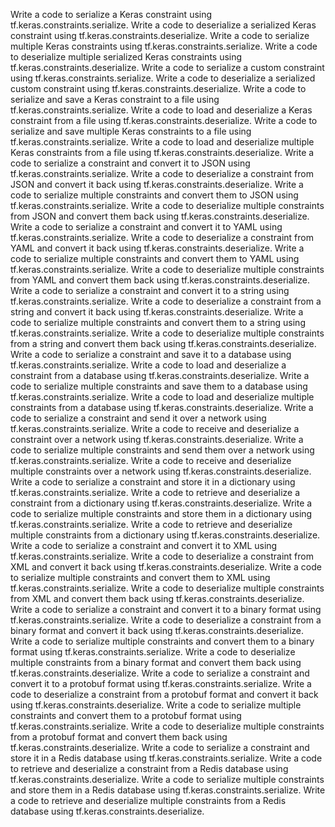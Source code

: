 Write a code to serialize a Keras constraint using tf.keras.constraints.serialize.
Write a code to deserialize a serialized Keras constraint using tf.keras.constraints.deserialize.
Write a code to serialize multiple Keras constraints using tf.keras.constraints.serialize.
Write a code to deserialize multiple serialized Keras constraints using tf.keras.constraints.deserialize.
Write a code to serialize a custom constraint using tf.keras.constraints.serialize.
Write a code to deserialize a serialized custom constraint using tf.keras.constraints.deserialize.
Write a code to serialize and save a Keras constraint to a file using tf.keras.constraints.serialize.
Write a code to load and deserialize a Keras constraint from a file using tf.keras.constraints.deserialize.
Write a code to serialize and save multiple Keras constraints to a file using tf.keras.constraints.serialize.
Write a code to load and deserialize multiple Keras constraints from a file using tf.keras.constraints.deserialize.
Write a code to serialize a constraint and convert it to JSON using tf.keras.constraints.serialize.
Write a code to deserialize a constraint from JSON and convert it back using tf.keras.constraints.deserialize.
Write a code to serialize multiple constraints and convert them to JSON using tf.keras.constraints.serialize.
Write a code to deserialize multiple constraints from JSON and convert them back using tf.keras.constraints.deserialize.
Write a code to serialize a constraint and convert it to YAML using tf.keras.constraints.serialize.
Write a code to deserialize a constraint from YAML and convert it back using tf.keras.constraints.deserialize.
Write a code to serialize multiple constraints and convert them to YAML using tf.keras.constraints.serialize.
Write a code to deserialize multiple constraints from YAML and convert them back using tf.keras.constraints.deserialize.
Write a code to serialize a constraint and convert it to a string using tf.keras.constraints.serialize.
Write a code to deserialize a constraint from a string and convert it back using tf.keras.constraints.deserialize.
Write a code to serialize multiple constraints and convert them to a string using tf.keras.constraints.serialize.
Write a code to deserialize multiple constraints from a string and convert them back using tf.keras.constraints.deserialize.
Write a code to serialize a constraint and save it to a database using tf.keras.constraints.serialize.
Write a code to load and deserialize a constraint from a database using tf.keras.constraints.deserialize.
Write a code to serialize multiple constraints and save them to a database using tf.keras.constraints.serialize.
Write a code to load and deserialize multiple constraints from a database using tf.keras.constraints.deserialize.
Write a code to serialize a constraint and send it over a network using tf.keras.constraints.serialize.
Write a code to receive and deserialize a constraint over a network using tf.keras.constraints.deserialize.
Write a code to serialize multiple constraints and send them over a network using tf.keras.constraints.serialize.
Write a code to receive and deserialize multiple constraints over a network using tf.keras.constraints.deserialize.
Write a code to serialize a constraint and store it in a dictionary using tf.keras.constraints.serialize.
Write a code to retrieve and deserialize a constraint from a dictionary using tf.keras.constraints.deserialize.
Write a code to serialize multiple constraints and store them in a dictionary using tf.keras.constraints.serialize.
Write a code to retrieve and deserialize multiple constraints from a dictionary using tf.keras.constraints.deserialize.
Write a code to serialize a constraint and convert it to XML using tf.keras.constraints.serialize.
Write a code to deserialize a constraint from XML and convert it back using tf.keras.constraints.deserialize.
Write a code to serialize multiple constraints and convert them to XML using tf.keras.constraints.serialize.
Write a code to deserialize multiple constraints from XML and convert them back using tf.keras.constraints.deserialize.
Write a code to serialize a constraint and convert it to a binary format using tf.keras.constraints.serialize.
Write a code to deserialize a constraint from a binary format and convert it back using tf.keras.constraints.deserialize.
Write a code to serialize multiple constraints and convert them to a binary format using tf.keras.constraints.serialize.
Write a code to deserialize multiple constraints from a binary format and convert them back using tf.keras.constraints.deserialize.
Write a code to serialize a constraint and convert it to a protobuf format using tf.keras.constraints.serialize.
Write a code to deserialize a constraint from a protobuf format and convert it back using tf.keras.constraints.deserialize.
Write a code to serialize multiple constraints and convert them to a protobuf format using tf.keras.constraints.serialize.
Write a code to deserialize multiple constraints from a protobuf format and convert them back using tf.keras.constraints.deserialize.
Write a code to serialize a constraint and store it in a Redis database using tf.keras.constraints.serialize.
Write a code to retrieve and deserialize a constraint from a Redis database using tf.keras.constraints.deserialize.
Write a code to serialize multiple constraints and store them in a Redis database using tf.keras.constraints.serialize.
Write a code to retrieve and deserialize multiple constraints from a Redis database using tf.keras.constraints.deserialize.